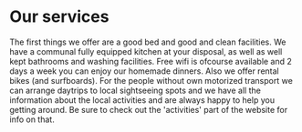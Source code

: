 # Our services

The first things we offer are a good bed and good and clean facilities. We have a communal fully equipped kitchen at your disposal, as well as well kept bathrooms and washing facilities. Free wifi is ofcourse available and 2 days a week you can enjoy our homemade dinners.
Also we offer rental bikes (and surfboards). 
For the people without own motorized transport we can arrange daytrips to local sightseeing spots and we have all the information about the local activities and are always happy to help you getting around. 
Be sure to check out the 'activities' part of the website for info on that.
